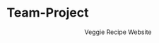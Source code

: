 # Team-Project
<!DOCTYPE html>
<head>
  <header>Veggie Recipe Website
  </header>
</head>
<body>

</body>
</html>
